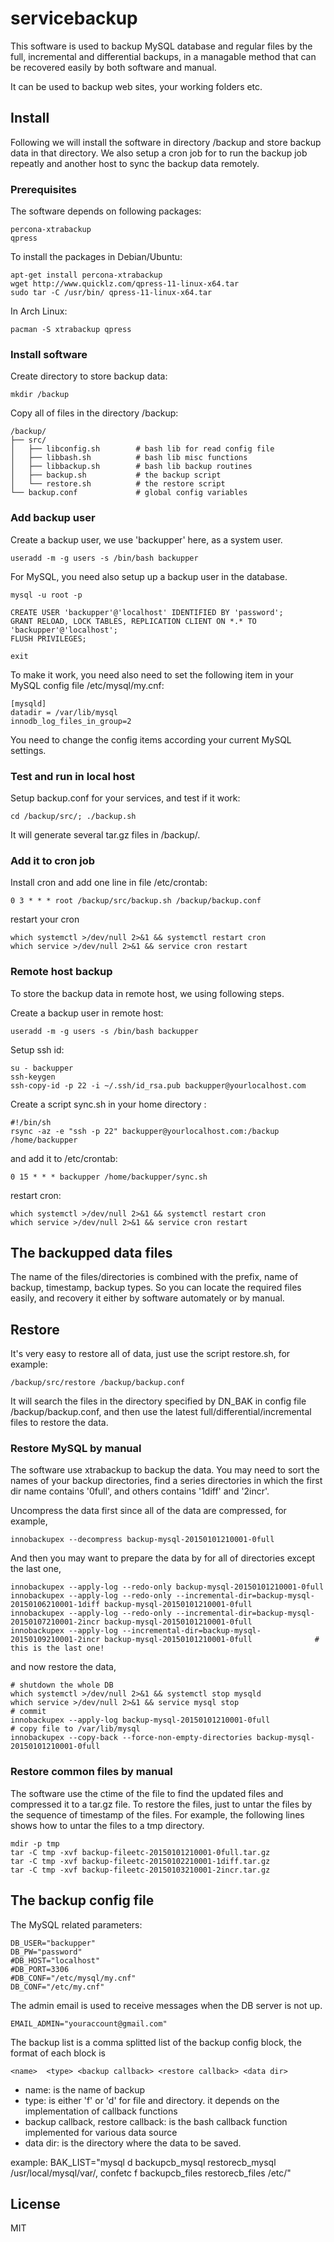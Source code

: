 servicebackup
=============

This software is used to backup MySQL database and regular files by the full, incremental and differential backups,
in a managable method that can be recovered easily by both software and manual.

It can be used to backup web sites, your working folders etc.

Install
-------

Following we will install the software in directory /backup and
store backup data in that directory. We also setup a cron job for
to run the backup job repeatly and another host to sync the backup data remotely.

### Prerequisites

The software depends on following packages:

    percona-xtrabackup
    qpress

To install the packages in Debian/Ubuntu:

    apt-get install percona-xtrabackup
    wget http://www.quicklz.com/qpress-11-linux-x64.tar
    sudo tar -C /usr/bin/ qpress-11-linux-x64.tar

In Arch Linux:

    pacman -S xtrabackup qpress

### Install software

Create directory to store backup data:

    mkdir /backup

Copy all of files in the directory /backup:

    /backup/
    ├── src/
    │   ├── libconfig.sh        # bash lib for read config file
    │   ├── libbash.sh          # bash lib misc functions
    │   ├── libbackup.sh        # bash lib backup routines
    │   ├── backup.sh           # the backup script
    │   └── restore.sh          # the restore script
    └── backup.conf             # global config variables

### Add backup user

Create a backup user, we use 'backupper' here, as a system user.

    useradd -m -g users -s /bin/bash backupper

For MySQL, you need also setup up a backup user in the database.

    mysql -u root -p

    CREATE USER 'backupper'@'localhost' IDENTIFIED BY 'password';
    GRANT RELOAD, LOCK TABLES, REPLICATION CLIENT ON *.* TO 'backupper'@'localhost';
    FLUSH PRIVILEGES;

    exit

To make it work, you need also need to set the following item in your MySQL config file /etc/mysql/my.cnf:

    [mysqld]
    datadir = /var/lib/mysql
    innodb_log_files_in_group=2

You need to change the config items according your current MySQL settings.

### Test and run in local host

Setup backup.conf for your services, and test if it work:

    cd /backup/src/; ./backup.sh

It will generate several tar.gz files in /backup/.

### Add it to cron job

Install cron and add one line in file /etc/crontab:

    0 3 * * * root /backup/src/backup.sh /backup/backup.conf

restart your cron

    which systemctl >/dev/null 2>&1 && systemctl restart cron
    which service >/dev/null 2>&1 && service cron restart


### Remote host backup

To store the backup data in remote host, we using following steps.

Create a backup user in remote host:

    useradd -m -g users -s /bin/bash backupper

Setup ssh id:

    su - backupper
    ssh-keygen
    ssh-copy-id -p 22 -i ~/.ssh/id_rsa.pub backupper@yourlocalhost.com

Create a script sync.sh in your home directory :

    #!/bin/sh
    rsync -az -e "ssh -p 22" backupper@yourlocalhost.com:/backup /home/backupper

and add it to /etc/crontab:

    0 15 * * * backupper /home/backupper/sync.sh

restart cron:

    which systemctl >/dev/null 2>&1 && systemctl restart cron
    which service >/dev/null 2>&1 && service cron restart


The backupped data files
------------------------

The name of the files/directories is combined with the prefix, name of backup, timestamp, backup types.
So you can locate the required files easily, and recovery it either by software automately or by manual.



Restore
-------

It's very easy to restore all of data, just use the script restore.sh, for example:

    /backup/src/restore /backup/backup.conf

It will search the files in the directory specified by DN_BAK in config file /backup/backup.conf,
and then use the latest full/differential/incremental files to restore the data.


### Restore MySQL by manual

The software use xtrabackup to backup the data. You may need to sort the names of your backup directories,
find a series directories in which the first dir name contains '0full', and others contains '1diff' and '2incr'.

Uncompress the data first since all of the data are compressed, for example,

    innobackupex --decompress backup-mysql-20150101210001-0full

And then you may want to prepare the data by for all of directories except the last one,

    innobackupex --apply-log --redo-only backup-mysql-20150101210001-0full
    innobackupex --apply-log --redo-only --incremental-dir=backup-mysql-20150106210001-1diff backup-mysql-20150101210001-0full
    innobackupex --apply-log --redo-only --incremental-dir=backup-mysql-20150107210001-2incr backup-mysql-20150101210001-0full
    innobackupex --apply-log --incremental-dir=backup-mysql-20150109210001-2incr backup-mysql-20150101210001-0full              # this is the last one!

and now restore the data,

    # shutdown the whole DB
    which systemctl >/dev/null 2>&1 && systemctl stop mysqld
    which service >/dev/null 2>&1 && service mysql stop
    # commit
    innobackupex --apply-log backup-mysql-20150101210001-0full
    # copy file to /var/lib/mysql
    innobackupex --copy-back --force-non-empty-directories backup-mysql-20150101210001-0full

### Restore common files by manual

The software use the ctime of the file to find the updated files and compressed it to a tar.gz file.
To restore the files, just to untar the files by the sequence of timestamp of the files.
For example, the following lines shows how to untar the files to a tmp directory.

    mdir -p tmp
    tar -C tmp -xvf backup-fileetc-20150101210001-0full.tar.gz
    tar -C tmp -xvf backup-fileetc-20150102210001-1diff.tar.gz
    tar -C tmp -xvf backup-fileetc-20150103210001-2incr.tar.gz


The backup config file
----------------------

The MySQL related parameters:

    DB_USER="backupper"
    DB_PW="password"
    #DB_HOST="localhost"
    #DB_PORT=3306
    #DB_CONF="/etc/mysql/my.cnf"
    DB_CONF="/etc/my.cnf"

The admin email is used to receive messages when the DB server is not up.

    EMAIL_ADMIN="youraccount@gmail.com"

The backup list is a comma splitted list of the backup config block, the format of each block is

    <name>  <type> <backup callback> <restore callback> <data dir>

  * name: is the name of backup
  * type: is either 'f' or 'd' for file and directory. it depends on the implementation of callback functions
  * backup callback, restore callback: is the bash callback function implemented for various data source
  * data dir: is the directory where the data to be saved.

example:
BAK_LIST="mysql     d backupcb_mysql restorecb_mysql /usr/local/mysql/var/, confetc   f backupcb_files restorecb_files /etc/"


License
-------

MIT
